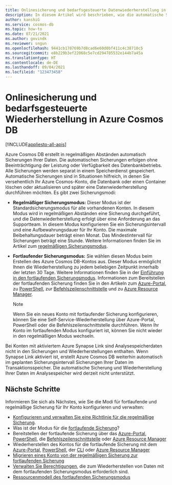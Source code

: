 ```yaml
---
title: Onlinesicherung und bedarfsgesteuerte Datenwiederherstellung in Azure Cosmos DB
description: In diesem Artikel wird beschrieben, wie die automatische Sicherung und die bedarfsgesteuerte Datenwiederherstellung funktionieren. Außerdem wird der Unterschied zwischen den Modi für die fortlaufende und regelmäßige Sicherung erläutert.
author: kanshiG
ms.service: cosmos-db
ms.topic: how-to
ms.date: 07/21/2021
ms.author: govindk
ms.reviewer: sngun
ms.openlocfilehash: 9441cb178769b7d8cad6e60d0bf411c4c38710c5
ms.sourcegitcommit: e8b229b3ef22068c5e7cd294785532e144b7a45a
ms.translationtype: HT
ms.contentlocale: de-DE
ms.lasthandoff: 09/04/2021
ms.locfileid: "123473458"
---
```

# <a name="online-backup-and-on-demand-data-restore-in-azure-cosmos-db"></a>Onlinesicherung und bedarfsgesteuerte Wiederherstellung in Azure Cosmos DB
[!INCLUDE[appliesto-all-apis](includes/appliesto-all-apis.md)]

Azure Cosmos DB erstellt in regelmäßigen Abständen automatisch Sicherungen Ihrer Daten. Die automatischen Sicherungen erfolgen ohne Beeinträchtigung der Leistung oder Verfügbarkeit des Datenbankbetriebs. Alle Sicherungen werden separat in einem Speicherdienst gespeichert. Automatische Sicherungen sind in Situationen hilfreich, in denen Sie versehentlich Ihr Azure Cosmos-Konto, die Datenbank oder einen Container löschen oder aktualisieren und später eine Datenwiederherstellung durchführen möchten. Es gibt zwei Sicherungsmodi:

* **Regelmäßiger Sicherungsmodus:** Dieser Modus ist der Standardsicherungsmodus für alle vorhandenen Konten. In diesem Modus wird in regelmäßigen Abständen eine Sicherung durchgeführt, und die Datenwiederherstellung erfolgt über eine Anforderung an das Supportteam. In diesem Modus konfigurieren Sie ein Sicherungsintervall und eine Aufbewahrungsdauer für Ihr Konto. Die maximale Beibehaltungsdauer beträgt einen Monat. Das Mindestintervall für Sicherungen beträgt eine Stunde.  Weitere Informationen finden Sie im Artikel zum [regelmäßigen Sicherungsmodus](configure-periodic-backup-restore.md).

* **Fortlaufender Sicherungsmodus:** Sie wählen diesen Modus beim Erstellen des Azure Cosmos DB-Kontos aus. Dieser Modus ermöglicht Ihnen die Wiederherstellung zu jedem beliebigen Zeitpunkt innerhalb der letzten 30 Tage. Weitere Informationen finden Sie in der [Einführung in den fortlaufenden Sicherungsmodus](continuous-backup-restore-introduction.md). Informationen zum Bereitstellen der fortlaufenden Sicherung finden Sie in den Artikeln zum [Azure-Portal](provision-account-continuous-backup.md#provision-portal), zu [PowerShell](provision-account-continuous-backup.md#provision-powershell), zur [Befehlszeilenschnittstelle](provision-account-continuous-backup.md#provision-cli) und zu [Azure Resource Manager](provision-account-continuous-backup.md#provision-arm-template).

  > [!NOTE]
  > Wenn Sie ein neues Konto mit fortlaufender Sicherung konfigurieren, können Sie eine Self-Service-Wiederherstellung über Azure-Portal, PowerShell oder die Befehlszeilenschnittstelle durchführen. Wenn Ihr Konto im fortlaufenden Modus konfiguriert ist, können Sie nicht wieder in den regelmäßigen Modus wechseln.

Bei Konten mit aktiviertem Azure Synapse Link sind Analysespeicherdaten nicht in den Sicherungen und Wiederherstellungen enthalten. Wenn Synapse Link aktiviert ist, erstellt Azure Cosmos DB weiterhin automatisch im geplanten Sicherungsintervall Sicherungen Ihrer Daten im Transaktionsspeicher. Die automatische Sicherung und Wiederherstellung Ihrer Daten im Analysespeicher wird derzeit nicht unterstützt.

## <a name="next-steps"></a>Nächste Schritte

Informieren Sie sich als Nächstes, wie Sie die Modi für fortlaufende und regelmäßige Sicherung für Ihr Konto konfigurieren und verwalten:

* [Konfigurieren und verwalten Sie eine Richtlinie für die regelmäßige Sicherung](configure-periodic-backup-restore.md).
* Was ist der Modus für die [fortlaufende Sicherung](continuous-backup-restore-introduction.md)?
* Bereitstellen der fortlaufende Sicherung über das [Azure-Portal](provision-account-continuous-backup.md#provision-portal), [PowerShell](provision-account-continuous-backup.md#provision-powershell), die [Befehlszeilenschnittstelle](provision-account-continuous-backup.md#provision-cli) oder [Azure Resource Manager](provision-account-continuous-backup.md#provision-arm-template)
* Wiederherstellen des Kontos für die fortlaufende Sicherung mit dem [Azure-Portal](restore-account-continuous-backup.md#restore-account-portal), [PowerShell](restore-account-continuous-backup.md#restore-account-powershell), der [CLI](restore-account-continuous-backup.md#restore-account-cli) oder [Azure Resource Manager](restore-account-continuous-backup.md#restore-arm-template)
* [Migrieren eines Konto von der regelmäßigen Sicherung zur fortlaufenden Sicherung](migrate-continuous-backup.md)
* [Verwalten Sie Berechtigungen](continuous-backup-restore-permissions.md), die zum Wiederherstellen von Daten mit dem fortlaufenden Sicherungsmodus erforderlich sind.
* [Ressourcenmodell des fortlaufenden Sicherungsmodus](continuous-backup-restore-resource-model.md)
